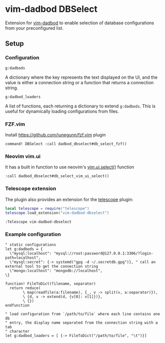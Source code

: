 # vim-dadbod DBSelect

Extension for [vim-dadbod](https://github.com/tpope/vim-dadbod) to enable selection of database configurations from your preconfigured list.

## Setup

### Configuration

`g:dadbods`

A dictionary where the key represents the text displayed on the UI, and the value is either a connection string or a function that returns a connection string.

`g:dadbod_loaders`

A list of functions, each returning a dictionary to extend `g:dadbods`. This is useful for dynamically loading configurations from files.

### FZF.vim

Install https://github.com/junegunn/fzf.vim plugin

```vim
command! DBSelect :call dadbod_dbselect#db_select_fzf()
```

### Neovim vim.ui

It has a built in function to use neovim's [vim.ui.select()](https://neovim.io/doc/user/lua.html#vim.ui) function

```vim
:call dadbod_dbselect#db_select_vim_ui_select()
```

### Telescope extension

The plugin also provides an extension for the [telescope](https://github.com/nvim-telescope/telescope.nvim) plugin:

```lua
local telescope = require("telescope")
telescope.load_extension("vim-dadbod-dbselect")
```

```vim
:Telescope vim-dadbod-dbselect
```

### Example configuration

```vim
" static configurations
let g:dadbods = {
  \"mysql:localhost": "mysql://root:password@127.0.0.1:3306/?login-path=localhost",
  \"mysql:secret": {-> systemd("gpg -d ~/.secretdb.gpg")}, " call an external tool to get the connection string
  \"mongo:localhost": "mongodb://localhost",
\}

function! FileToDict(filename, separator)
  return reduce(
        \ map(readfile(a:filename), {_, v -> split(v, a:separator)}),
        \ {d, v -> extend(d, {v[0]: v[1]})},
        \ {})
endfunction

" load configuration from `/path/to/file` where each line contains one db
" entry, the display name separated from the connection string with a tab
" character
let g:dadbod_loaders = [ {-> FileToDict("/path/to/file", "\t")}]
```
